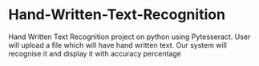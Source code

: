 # Hand-Written-Text-Recognition

Hand Written Text Recognition project on python using Pytesseract.
User will upload a file which will have hand written text. Our system will recognise it and display it with accuracy percentage
